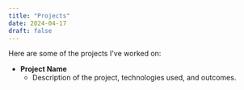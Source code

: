 ```yaml
---
title: "Projects"
date: 2024-04-17
draft: false
---
```


Here are some of the projects I've worked on:

- **Project Name**
  - Description of the project, technologies used, and outcomes.
